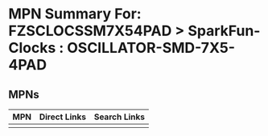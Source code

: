 



# MPN Summary For: FZSCLOCSSM7X54PAD > SparkFun-Clocks : OSCILLATOR-SMD-7X5-4PAD

## MPNs
  

|MPN|Direct Links|Search Links|
| :--- | :--- | :--- |
||||
